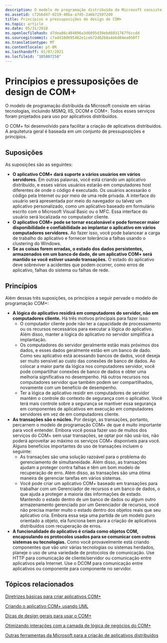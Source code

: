 ```yaml
---
description: O modelo de programação distribuída da Microsoft consiste em várias tecnologias, incluindo MSMQ, IIS, DCOM e COM+. Todos esses serviços foram projetados para uso por aplicativos distribuídos.
ms.assetid: c72bbd47-0219-40ba-a7d5-2a6b725972d0
title: Princípios e pressuposições de design de COM+
ms.topic: article
ms.date: 05/31/2018
ms.openlocfilehash: d7dea86c404896a3d6095d39ebd6031767f6ccdd
ms.sourcegitcommit: c7add10d695482e1ceb72d62b8a4ebd84ea050f7
ms.translationtype: MT
ms.contentlocale: pt-BR
ms.lasthandoff: 01/07/2021
ms.locfileid: "105807258"
---
```

# <a name="com-design-assumptions-and-principles"></a>Princípios e pressuposições de design de COM+

O modelo de programação distribuída da Microsoft consiste em várias tecnologias, incluindo MSMQ, IIS, DCOM e COM+. Todos esses serviços foram projetados para uso por aplicativos distribuídos.

O COM+ foi desenvolvido para facilitar a criação de aplicativos distribuídos. A arquitetura geral é baseada em um conjunto de pressuposições e princípios.

## <a name="assumptions"></a>Suposições

As suposições são as seguintes:

-   **O aplicativo COM+ dará suporte a vários usuários em vários servidores.** Em outras palavras, você está criando um aplicativo distribuído, e esses vários usuários estarão em computadores host diferentes de onde o código é executado. Os usuários acessarão o código pela Internet ou por meio de uma rede privada. A interface do usuário será apresentada por meio do navegador ou talvez um aplicativo personalizado, como um aplicativo baseado em formulário escrito com o Microsoft Visual Basic ou o MFC. Essa interface do usuário será localizada no computador cliente.
-   **O aplicativo COM+ pode se tornar escalonável e pode fornecer maior disponibilidade e confiabilidade ao implantar o aplicativo em vários computadores servidores.** Ao fazer isso, você pode balancear a carga de trabalho do aplicativo e fornecer tolerância a falhas usando o clustering do Windows.
-   **Se as coisas forem erradas, o estado dos dados persistentes, armazenados em um banco de dado, de um aplicativo COM+ será mantido se você estiver usando transações.** O estado do aplicativo deve sobreviver a acidentes que podem ocorrer, como erros de aplicativo, falhas do sistema ou falhas de rede.

## <a name="principles"></a>Princípios

Além dessas três suposições, os princípios a seguir pervade o modelo de programação COM+:

-   **A lógica do aplicativo residirá em computadores do servidor, não em computadores cliente.** Há três motivos principais para fazer isso:
    -   O computador cliente pode não ter a capacidade de processamento ou os recursos necessários para executar a lógica do aplicativo. Além disso, manter a lógica do aplicativo no servidor simplifica a implantação.
    -   Os computadores do servidor geralmente estão mais próximos dos dados, e esses dados geralmente estão em um banco de dado. Como seu aplicativo está acessando bancos de dados, você deseja ser muito sensível ao custo das conexões de banco de dados. Ao colocar a maior parte da lógica nos computadores servidor, você pode compartilhar conexões de banco de dados e obter uma melhoria significativa no desempenho. Há outros recursos nos computadores servidor que também podem ser compartilhados, novamente com um benefício de desempenho.
    -   Ter a lógica de aplicativo residir em computadores de servidor mantém o controle do contexto de segurança com o aplicativo. Você terá mais controle sobre a segurança se mantiver essa segurança em componentes de aplicativos em execução em computadores servidores em vez de em computadores cliente.
-   **As transações são o núcleo.** Por design, as transações, portanto, percarnem o modelo de programação COM+ de que é muito importante para você entender. Embora você possa fazer uso de muitos dos serviços do COM+ sem usar transações, se optar por não usá-los, não poderá aproveitar ao máximo os serviços COM+ disponíveis para você. Alguns benefícios importantes do uso de transações incluem o seguinte:
    -   As transações são uma solução razoável para o problema do gerenciamento de simultaneidade. Além disso, as transações ajudam a proteger contra falhas e têm um bom modelo de recuperação de erro. Além disso, as transações são uma ótima maneira de gerenciar tarefas em vários sistemas.
    -   Você pode criar um aplicativo COM+ baseado em transações para trabalhar com um Gerenciador de recursos e um banco de dados, o que ajuda a proteger a maioria das informações de estado. Mantendo o estado dentro de um banco de dados ou algum outro armazenamento gerenciado por um Gerenciador de recursos, você não precisa manter muito o estado dentro dos objetos reais que seu aplicativo cria. Embora essa seja uma partida de um modelo puro orientado a objeto, ela funciona bem para a criação de aplicativos distribuídos com recuperação de erros.
-   **A funcionalidade do aplicativo é criada como objetos COM, encapsulando os protocolos usados para se comunicar com outros sistemas ou tecnologias.** Como você provavelmente está criando componentes que vão unir várias tecnologias ou sistemas herdados, planeje o uso de uma variedade de protocolos de comunicação. Use HTTP para comunicação de cliente/servidor ou comunicação entre aplicativos pela Internet. Use o DCOM para comunicação entre aplicativos ou componente para componente no servidor.

## <a name="related-topics"></a>Tópicos relacionados

<dl> <dt>

[Diretrizes básicas para criar aplicativos COM+](basic-guidelines-for-designing-com--applications.md)
</dt> <dt>

[Criando o aplicativo COM+ usando UML](designing-the-com--application-using-uml.md)
</dt> <dt>

[Dicas de design gerais para usar o COM+](general-design-tips-for-using-com-.md)
</dt> <dt>

[Otimizando interações com a camada de lógica de negócios do COM+](optimizing-interactions-with-the-com--business-logic-tier.md)
</dt> <dt>

[Outras ferramentas da Microsoft para a criação de aplicativos distribuídos](other-microsoft-tools-for-building-distributed-applications.md)
</dt> </dl>

 

 



